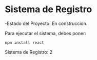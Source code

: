 <h1>Sistema de Registro</h1>

-Estado del Proyecto: En construccion. 

Para ejecutar el sistema, debes poner:

```npm install react```

Sistema de Registro: 2
